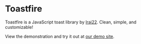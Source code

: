 # Toastfire

Toastfire is a JavaScript toast library by [lraj22](https://github.com/lraj22). Clean, simple, and customizable!

View the demonstration and try it out at [our demo site](https://lraj22.github.io/toastfire/).